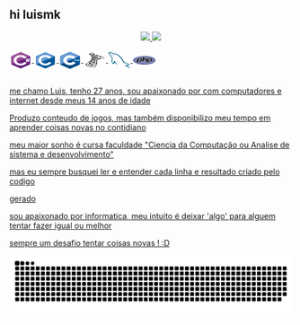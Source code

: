 ## hi luismk

<div align="center">
  <a href="https://github.com/luismk">
  <img height="180em" src="https://github-readme-stats.vercel.app/api?username=luismk&show_icons=true&theme=dark&include_all_commits=true&count_private=true"/>
  <img height="180em" src="https://github-readme-stats.vercel.app/api/top-langs/?username=luismk&layout=compact&langs_count=7&theme=dark"/>
</div>
<div style="display: inline_block"><br>
  <img align="center" alt="Luiz-Csharp" height="30" width="40" src="https://raw.githubusercontent.com/devicons/devicon/master/icons/csharp/csharp-original.svg">
  <img align="center" alt="Luiz-C" height="30" width="40" src="https://raw.githubusercontent.com/devicons/devicon/master/icons/c/c-original.svg">
  <img align="center" alt="Luiz-C-Plus" height="30" width="40" src="https://raw.githubusercontent.com/devicons/devicon/master/icons/cplusplus/cplusplus-original.svg">
  <img align="center" alt="Luiz-SQL" height="30" width="40" src="https://raw.githubusercontent.com/devicons/devicon/master/icons/microsoftsqlserver/microsoftsqlserver-plain.svg">
  <img align="center" alt="Luiz-MySQL" height="30" width="40" src="https://raw.githubusercontent.com/devicons/devicon/master/icons/mysql/mysql-original.svg">  
 <img align="center" alt="Luiz-PHP" height="30" width="40" src="https://raw.githubusercontent.com/devicons/devicon/master/icons/php/php-original.svg">
</div>

  <br/>
  
 me chamo Luis, tenho 27 anos, sou apaixonado por com computadores e internet desde meus 14 anos de idade
 
  Produzo conteudo de jogos, mas também disponibilizo meu tempo em aprender coisas novas no contidiano 
 
  meu maior sonho é cursa faculdade "Ciencia da Computação ou Analise de sistema e desenvolvimento" 
  
  mas eu sempre busquei ler e entender cada linha e resultado criado pelo codigo
  
  gerado
  
  sou apaixonado por informatica, meu intuito é deixar 'algo' para alguem tentar fazer igual ou melhor

  sempre um desafio tentar coisas novas ! :D
  <br/>

<div> 
 
  ![Snake animation](https://raw.githubusercontent.com/Platane/snk/output/github-contribution-grid-snake.svg)
 
</div>
